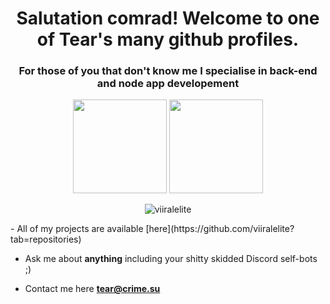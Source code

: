 

<h1 align="center">Salutation comrad! Welcome to one of Tear's many github profiles. </h1>
<h3 align="center">For those of you that don't know me I specialise in back-end and node app developement</h3>
<p align="left">
<p align="center">
<img height="150px" src="https://github-readme-stats.vercel.app/api?username=viiralelite&show_icons=true&theme=tokyonight&hide_title=true&count_private=true" />
<img height="150px" src="https://github-readme-stats.vercel.app/api/top-langs/?username=viiralelite&layout=compact,Makefile&text_color=daf7dc&bg_color=151515" />
</p>
<p align="center">
  <img src="https://komarev.com/ghpvc/?username=viiralelite" alt="viiralelite" />
</p>
- All of my projects are available  [here](https://github.com/viiralelite?tab=repositories)

- Ask me about **anything** including your shitty skidded Discord self-bots ;)

- Contact me here **tear@crime.su**







